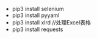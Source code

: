 * pip3 install selenium 
* pip3 install pyyaml
* pip3 install xlrd  //处理Excel表格
* pip3 install requests